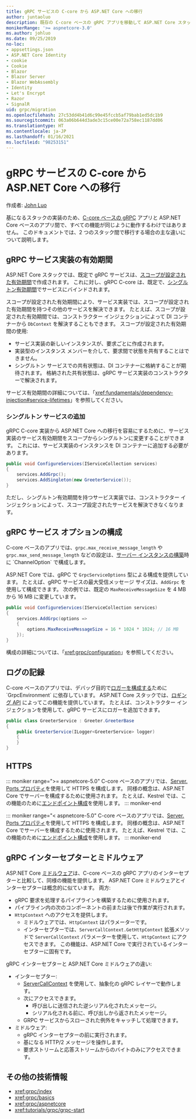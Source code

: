 ```yaml
---
title: gRPC サービスの C-core から ASP.NET Core への移行
author: juntaoluo
description: 既存の C-core ベースの gRPC アプリを移動して ASP.NET Core スタック上で実行する方法について説明します。
monikerRange: '>= aspnetcore-3.0'
ms.author: johluo
ms.date: 09/25/2019
no-loc:
- appsettings.json
- ASP.NET Core Identity
- cookie
- Cookie
- Blazor
- Blazor Server
- Blazor WebAssembly
- Identity
- Let's Encrypt
- Razor
- SignalR
uid: grpc/migration
ms.openlocfilehash: 27c53dd4b41d6c99e45fccb5af79bab1ed5dc1b9
ms.sourcegitcommit: 063a06b644d3ade3c15ce00e72a758ec1187dd06
ms.translationtype: HT
ms.contentlocale: ja-JP
ms.lasthandoff: 01/16/2021
ms.locfileid: "98253151"
---
```

# <a name="migrating-grpc-services-from-c-core-to-aspnet-core"></a>gRPC サービスの C-core から ASP.NET Core への移行

作成者: [John Luo](https://github.com/juntaoluo)

基になるスタックの実装のため、[C-core ベースの gRPC](https://grpc.io/blog/grpc-stacks) アプリと ASP.NET Core ベースのアプリ間で、すべての機能が同じように動作するわけではありません。 このドキュメントでは、2 つのスタック間で移行する場合の主な違いについて説明します。

## <a name="grpc-service-implementation-lifetime"></a>gRPC サービス実装の有効期間

ASP.NET Core スタックでは、既定で gRPC サービスは、[スコープが設定された有効期間](xref:fundamentals/dependency-injection#service-lifetimes)で作成されます。 これに対し、gRPC C-core は、既定で、[シングルトン有効期間](xref:fundamentals/dependency-injection#service-lifetimes)でサービスにバインドされます。

スコープが設定された有効期間により、サービス実装では、スコープが設定された有効期間を持つその他のサービスを解決できます。 たとえば、スコープが設定された有効期間では、コンストラクター インジェクションによって DI コンテナーから `DbContext` を解決することもできます。 スコープが設定された有効期間の使用:

* サービス実装の新しいインスタンスが、要求ごとに作成されます。
* 実装型のインスタンス メンバーを介して、要求間で状態を共有することはできません。
* シングルトン サービスでの共有状態は、DI コンテナーに格納することが期待されます。 格納された共有状態は、gRPC サービス実装のコンストラクターで解決されます。

サービス有効期間の詳細については、「<xref:fundamentals/dependency-injection#service-lifetimes>」を参照してください。

### <a name="add-a-singleton-service"></a>シングルトン サービスの追加

gRPC C-core 実装から ASP.NET Core への移行を容易にするために、サービス実装のサービス有効期間をスコープからシングルトンに変更することができます。 これには、サービス実装のインスタンスを DI コンテナーに追加する必要があります。

```csharp
public void ConfigureServices(IServiceCollection services)
{
    services.AddGrpc();
    services.AddSingleton(new GreeterService());
}
```

ただし、シングルトン有効期間を持つサービス実装では、コンストラクター インジェクションによって、スコープ設定されたサービスを解決できなくなります。

## <a name="configure-grpc-services-options"></a>gRPC サービス オプションの構成

C-core ベースのアプリでは、`grpc.max_receive_message_length` や `grpc.max_send_message_length` などの設定は、[サーバー インスタンスの構築](https://grpc.io/grpc/csharp/api/Grpc.Core.Server.html#Grpc_Core_Server__ctor_System_Collections_Generic_IEnumerable_Grpc_Core_ChannelOption__)時に `ChannelOption` で構成します。

ASP.NET Core では、gRPC で `GrpcServiceOptions` 型による構成を提供しています。 たとえば、gRPC サービスの最大受信メッセージ サイズは、`AddGrpc` を使用して構成できます。 次の例では、既定の `MaxReceiveMessageSize` を 4 MB から 16 MB に変更しています。

```csharp
public void ConfigureServices(IServiceCollection services)
{
    services.AddGrpc(options =>
    {
        options.MaxReceiveMessageSize = 16 * 1024 * 1024; // 16 MB
    });
}
```

構成の詳細については、「<xref:grpc/configuration>」を参照してください。

## <a name="logging"></a>ログの記録

C-core ベースのアプリでは、デバッグ目的で[ロガーを構成する](https://grpc.io/grpc/csharp/api/Grpc.Core.GrpcEnvironment.html?q=size#Grpc_Core_GrpcEnvironment_SetLogger_Grpc_Core_Logging_ILogger_)ために `GrpcEnvironment` に依存しています。 ASP.NET Core スタックでは、[ロギング API](xref:fundamentals/logging/index) によってこの機能を提供しています。 たとえば、コンストラクター インジェクションを使用して、gRPC サービスにロガーを追加できます。

```csharp
public class GreeterService : Greeter.GreeterBase
{
    public GreeterService(ILogger<GreeterService> logger)
    {
    }
}
```

## <a name="https"></a>HTTPS

::: moniker range=">= aspnetcore-5.0"
C-core ベースのアプリでは、[Server. Ports プロパティ](https://grpc.io/grpc/csharp/api/Grpc.Core.Server.html#Grpc_Core_Server_Ports)を使用して HTTPS を構成します。 同様の概念は、ASP.NET Core でサーバーを構成するために使用されます。 たとえば、Kestrel では、この機能のために[エンドポイント構成](xref:fundamentals/servers/kestrel/endpoints)を使用します。
::: moniker-end

::: moniker range="< aspnetcore-5.0"
C-core ベースのアプリでは、[Server. Ports プロパティ](https://grpc.io/grpc/csharp/api/Grpc.Core.Server.html#Grpc_Core_Server_Ports)を使用して HTTPS を構成します。 同様の概念は、ASP.NET Core でサーバーを構成するために使用されます。 たとえば、Kestrel では、この機能のために[エンドポイント構成](xref:fundamentals/servers/kestrel#endpoint-configuration)を使用します。
::: moniker-end

## <a name="grpc-interceptors-vs-middleware"></a>gRPC インターセプターとミドルウェア

ASP.NET Core [ミドルウェア](xref:fundamentals/middleware/index)は、C-core ベースの gRPC アプリのインターセプターと比較して、同様の機能を提供します。 ASP.NET Core ミドルウェアとインターセプターは概念的に似ています。 両方:

* gRPC 要求を処理するパイプラインを構築するために使用されます。
* パイプライン内の次のコンポーネントの前または後で作業が実行されます。
* `HttpContext` へのアクセスを提供します。
  * ミドルウェアでは、`HttpContext` はパラメーターです。
  * インターセプターでは、`ServerCallContext.GetHttpContext` 拡張メソッドで `ServerCallContext` パラメーターを使用して、`HttpContext` にアクセスできます。 この機能は、ASP.NET Core で実行されているインターセプターに固有です。

gRPC インターセプターと ASP.NET Core ミドルウェアの違い:

* インターセプター:
  * [ServerCallContext](https://grpc.io/grpc/csharp/api/Grpc.Core.ServerCallContext.html) を使用して、抽象化の gRPC レイヤーで動作します。
  * 次にアクセスできます。
    * 呼び出しに送信された逆シリアル化されたメッセージ。
    * シリアル化される前に、呼び出しから返されたメッセージ。
  * GRPC サービスからスローされた例外をキャッチして処理できます。
* ミドルウェア:
  * gRPC インターセプターの前に実行されます。
  * 基になる HTTP/2 メッセージを操作します。
  * 要求ストリームと応答ストリームからのバイトのみにアクセスできます。

## <a name="additional-resources"></a>その他の技術情報

* <xref:grpc/index>
* <xref:grpc/basics>
* <xref:grpc/aspnetcore>
* <xref:tutorials/grpc/grpc-start>

